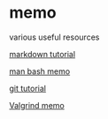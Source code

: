 # memo
various useful resources

[markdown tutorial](https://github.com/AnoukBV/memo/blob/main/markdown_tuto.md)

[man bash memo](https://github.com/AnoukBV/memo/blob/main/bash_man.md)

[git tutorial](https://github.com/AnoukBV/memo/blob/main/git.md)

[Valgrind memo](https://github.com/AnoukBV/memo/blob/main/valgrind.md)
